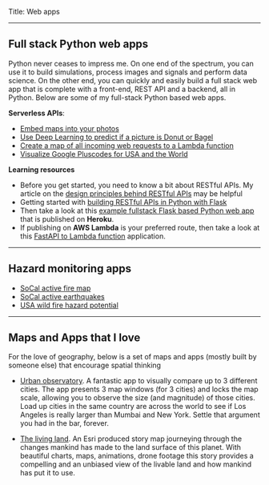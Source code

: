Title: Web apps

-------------------------------------
## Full stack Python web apps
Python never ceases to impress me. On one end of the spectrum, you can use it to build simulations, process images and signals and perform data science. On the other end, you can quickly and easily build a full stack web app that is complete with a front-end, REST API and a backend, all in Python. Below are some of my full-stack Python based web apps.

**Serverless APIs**:

 - [Embed maps into your photos](https://map-in-photo.herokuapp.com/)
 - [Use Deep Learning to predict if a picture is Donut or Bagel](https://r4eajdv9i1.execute-api.us-west-2.amazonaws.com/Prod/)
 - [Create a map of all incoming web requests to a Lambda function](https://xx5xvslmr8.execute-api.us-west-2.amazonaws.com/default/mapWebRequests)
 - [Visualize Google Pluscodes for USA and the World](./usa-pluscodes/)
 
**Learning resources**

 - Before you get started, you need to know a bit about RESTful APIs. My article on the [design principles behind RESTful APIs](/blog/design-principles-behind-restful-apis/) may be helpful
 - Getting started with [building RESTful APIs in Python with Flask](/blog/building-restful-apis-with-flask-in-python/)
 - Then take a look at this [example fullstack Flask based Python web app](fullstack-python-webapp-1/) that is published on **Heroku**.
 - If publishing on **AWS Lambda** is your preferred route, then take a look at this [FastAPI to Lambda function](https://pmvujqzmha.execute-api.us-west-2.amazonaws.com/Prod/) application.

-------------------------------------
## Hazard monitoring apps

- [SoCal active fire map](firemap/)
- [SoCal active earthquakes](quakemap/)
- [USA wild fire hazard potential](wildfire-hazard/)

-------------------------------------
## Maps and Apps that I love
For the love of geography, below is a set of maps and apps (mostly built by someone else) that encourage spatial thinking

 - [Urban observatory](http://www.urbanobservatory.org/compare/index.html). A fantastic app to visually compare up to 3 different cities. The app presents 3 map windows (for 3 cities) and locks the map scale, allowing you to observe the size (and magnitude) of those cities. Load up cities in the same country are across the world to see if Los Angeles is really larger than Mumbai and New York. Settle that argument you had in the bar, forever.

 - [The living land](https://storymaps.esri.com/stories/2018/anthropocene/2-the-land.html?adbsc=social2575251&adbid=1052333850838237185&adbpl=tw&adbpr=615300761). An Esri produced story map journeying through the changes mankind has made to the land surface of this planet. With beautiful charts, maps, animations, drone footage this story provides a compelling and an unbiased view of the livable land and how mankind has put it to use.